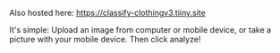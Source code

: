 Also hosted here: https://classify-clothingv3.tiiny.site

It's simple: Upload an image from computer or mobile device, or take a picture with your mobile device. Then click analyze! 
